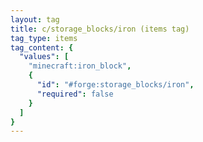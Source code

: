 ```yaml
---
layout: tag
title: c/storage_blocks/iron (items tag)
tag_type: items
tag_content: {
  "values": [
    "minecraft:iron_block",
    {
      "id": "#forge:storage_blocks/iron",
      "required": false
    }
  ]
}
---
```

